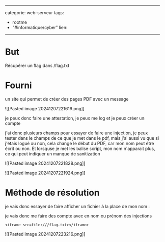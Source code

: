 <script src="../../../js/password-protect.js"></script>

---
categorie: web-serveur
tags:
  - rootme
  - "#informatique/cyber"
lien:
---
# But

Récupérer un flag dans /flag.txt

# Fourni

un site qui permet de créer des pages PDF avec un message

![[Pasted image 20241207221619.png]]

je peux donc faire une attestation, je peux me log et je peux créer un compte

j'ai donc plusieurs champs pour essayer de faire une injection, je peux tester dans le champs de ce que je met dans le pdf, mais j'ai aussi vu que si j'étais logué ou non, cela change le début du PDF, car mon nom peut être écrit ou non. Et lorsquse je met les balise script, mon nom n'apparait plus, ce qui peut indiquer un manque de sanitization 

![[Pasted image 20241207221828.png]]

![[Pasted image 20241207221924.png]]


# Méthode de résolution

je vais donc essayer de faire afficher un fichier à la place de mon nom :

je vais donc me faire des compte avec en nom ou prénom des injections


```
<iframe src=file:///flag.txt></iframe>
```


![[Pasted image 20241207223216.png]]
